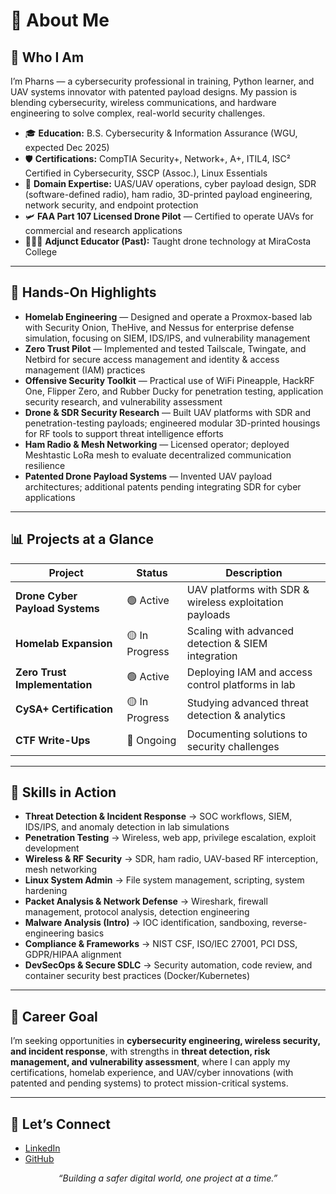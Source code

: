 # 👋 **About Me**

## 🔐 **Who I Am**
I’m Pharns — a cybersecurity professional in training, Python learner, and UAV systems innovator with patented payload designs. My passion is blending cybersecurity, wireless communications, and hardware engineering to solve complex, real-world security challenges.  

- 🎓 **Education:** B.S. Cybersecurity & Information Assurance (WGU, expected Dec 2025)  
- 🛡 **Certifications:** CompTIA Security+, Network+, A+, ITIL4, ISC² Certified in Cybersecurity, SSCP (Assoc.), Linux Essentials  
- 🚁 **Domain Expertise:** UAS/UAV operations, cyber payload design, SDR (software-defined radio), ham radio, 3D-printed payload engineering, network security, and endpoint protection  
- 🛩️ **FAA Part 107 Licensed Drone Pilot** — Certified to operate UAVs for commercial and research applications  
- 👨🏽‍🏫 **Adjunct Educator (Past):** Taught drone technology at MiraCosta College  

---

## 🚀 **Hands-On Highlights**
- **Homelab Engineering** — Designed and operate a Proxmox-based lab with Security Onion, TheHive, and Nessus for enterprise defense simulation, focusing on SIEM, IDS/IPS, and vulnerability management  
- **Zero Trust Pilot** — Implemented and tested Tailscale, Twingate, and Netbird for secure access management and identity & access management (IAM) practices  
- **Offensive Security Toolkit** — Practical use of WiFi Pineapple, HackRF One, Flipper Zero, and Rubber Ducky for penetration testing, application security research, and vulnerability assessment  
- **Drone & SDR Security Research** — Built UAV platforms with SDR and penetration-testing payloads; engineered modular 3D-printed housings for RF tools to support threat intelligence efforts  
- **Ham Radio & Mesh Networking** — Licensed operator; deployed Meshtastic LoRa mesh to evaluate decentralized communication resilience  
- **Patented Drone Payload Systems** — Invented UAV payload architectures; additional patents pending integrating SDR for cyber applications  

---

## 📊 **Projects at a Glance**

| **Project**                     | **Status**    | **Description**                                        |
| -------------------------------- | ------------- | ------------------------------------------------------ |
| **Drone Cyber Payload Systems** | 🟢 Active      | UAV platforms with SDR & wireless exploitation payloads |
| **Homelab Expansion**           | 🟡 In Progress | Scaling with advanced detection & SIEM integration     |
| **Zero Trust Implementation**   | 🟢 Active      | Deploying IAM and access control platforms in lab      |
| **CySA+ Certification**         | 🟡 In Progress | Studying advanced threat detection & analytics         |
| **CTF Write-Ups**               | 🔵 Ongoing     | Documenting solutions to security challenges           |

---

## 🧰 **Skills in Action**
- **Threat Detection & Incident Response** → SOC workflows, SIEM, IDS/IPS, and anomaly detection in lab simulations  
- **Penetration Testing** → Wireless, web app, privilege escalation, exploit development  
- **Wireless & RF Security** → SDR, ham radio, UAV-based RF interception, mesh networking  
- **Linux System Admin** → File system management, scripting, system hardening  
- **Packet Analysis & Network Defense** → Wireshark, firewall management, protocol analysis, detection engineering  
- **Malware Analysis (Intro)** → IOC identification, sandboxing, reverse-engineering basics  
- **Compliance & Frameworks** → NIST CSF, ISO/IEC 27001, PCI DSS, GDPR/HIPAA alignment  
- **DevSecOps & Secure SDLC** → Security automation, code review, and container security best practices (Docker/Kubernetes)  

---

## 🎯 **Career Goal**
I’m seeking opportunities in **cybersecurity engineering, wireless security, and incident response**, with strengths in **threat detection, risk management, and vulnerability assessment**, where I can apply my certifications, homelab experience, and UAV/cyber innovations (with patented and pending systems) to protect mission-critical systems.  

---

## 🤝 **Let’s Connect**
- [LinkedIn](https://linkedin.com/in/pharns)  
- [GitHub](https://github.com/pharns)  

<p align="center"><i>“Building a safer digital world, one project at a time.”</i></p>
